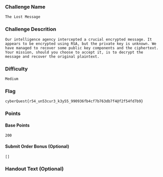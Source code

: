 ### Challenge Name
```
The Lost Message
```

### Challenge Descrition
```
Our intelligence agency intercepted a crucial encrypted message. It appears to be encrypted using RSA, but the private key is unknown. We have managed to recover some public key components and the ciphertext. Your mission, should you choose to accept it, is to decrypt the message and recover the original plaintext.
```

### Difficulty
```
Medium
```

### Flag
```
cyberQuest{r54_un53cur3_k3y55_990936fb4cf7b763db7f4@f2f54fd7b9}
```

### Points
#### Base Points
```
200
```

#### Submit Order Bonus (Optional)
```
[]
```

### Handout Text (Optional)
```
```
